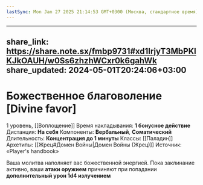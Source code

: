 ```yaml
---
lastSync: Mon Jan 27 2025 21:14:53 GMT+0300 (Москва, стандартное время)
---
```

---
share_link: https://share.note.sx/fmbp9731#xd1IrjyT3MbPKlKJkOAUH/w0Ss6zhzhWCxr0k6gahWk
share_updated: 2024-05-01T20:24:06+03:00
---
# Божественное благоволение [Divine favor]
1 уровень, [[Воплощение]]
Время накладывания: **1 бонусное действие**
Дистанция: **На себя**
Компоненты: **Вербальный**, **Соматический**
Длительность: **Концентрация до 1 минуты**
Классы: [[Паладин]]
Архетипы: [[Жрец#Домен Войны|Домен Войны (Жрец)]]
Источник: «Player's handbook»

Ваша молитва наполняет вас божественной энергией. Пока заклинание активно, ваши **атаки оружием** причиняют при попадании **дополнительный урон 1d4 излучением**